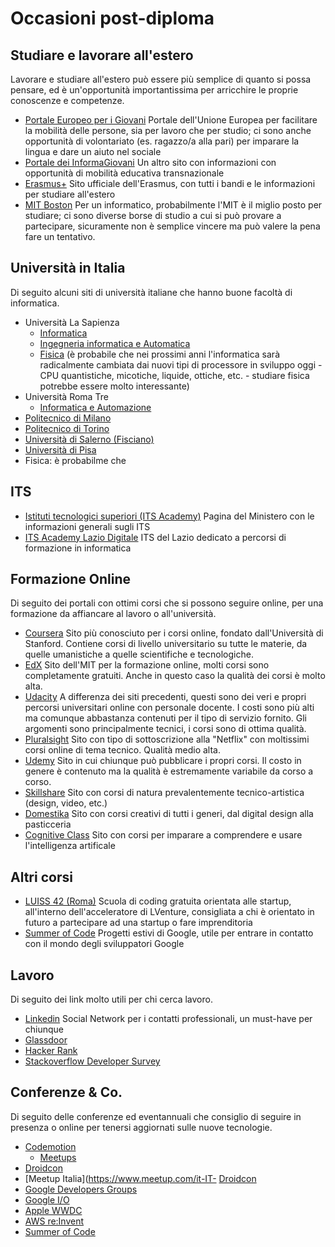# Occasioni post-diploma

## Studiare e lavorare all'estero
Lavorare e studiare all'estero può essere più semplice di quanto si possa pensare, ed è un'opportunità importantissima per arricchire le proprie conoscenze e competenze.
- [Portale Europeo per i Giovani](https://youth.europa.eu/home_it)
Portale dell'Unione Europea per facilitare la mobilità delle persone, sia per lavoro che per studio; ci sono anche opportunità di volontariato (es. ragazzo/a alla pari) per imparare la lingua e dare un aiuto nel sociale
- [Portale dei InformaGiovani](https://www.portaledeigiovani.it/)
Un altro sito con informazioni con opportunità di mobilità educativa transnazionale
- [Erasmus+](https://erasmus-plus.ec.europa.eu/it/opportunities/opportunities-for-individuals/students)
Sito ufficiale dell'Erasmus, con tutti i bandi e le informazioni per studiare all'estero
- [MIT Boston](https://oge.mit.edu/graduate-admissions/) 
Per un informatico, probabilmente l'MIT è il miglio posto per studiare; ci sono diverse borse di studio a cui si può provare a partecipare, sicuramente non è semplice vincere ma può valere la pena fare un tentativo.

## Università in Italia
Di seguito alcuni siti di università italiane che hanno buone facoltà di informatica.
- Università La Sapienza
  - [Informatica](https://corsidilaurea.uniroma1.it/it/corso/2022/29923/home)
  - [Ingegneria informatica e Automatica](https://corsidilaurea.uniroma1.it/it/corso/2022/31810/home) 
  - [Fisica](https://www.phys.uniroma1.it/fisica/) (è probabile che nei prossimi anni l'informatica sarà radicalmente cambiata dai nuovi tipi di processore in sviluppo oggi - CPU quantistiche, micotiche, liquide, ottiche, etc. - studiare fisica potrebbe essere molto interessante) 
- Università Roma Tre
  - [Informatica e Automazione](https://www.inf.uniroma3.it/)
- [Politecnico di Milano](http://www.poliorientami.polimi.it/come-si-accede/ingegneria/infografica/)
- [Politecnico di Torino](http://orienta.polito.it/it/iscrizione)
- [Università di Salerno (Fisciano)](https://web.unisa.it/didattica/immatricolazioni/informazioni)
- [Università di Pisa](https://www.unipi.it/index.php/lauree/corso/10298)
- Fisica: è probabilme che 

## ITS
- [Istituti tecnologici superiori (ITS Academy)](https://www.miur.gov.it/tematica-its)
Pagina del Ministero con le informazioni generali sugli ITS
- [ITS Academy Lazio Digitale](https://www.laziodigital.it/)
ITS del Lazio dedicato a percorsi di formazione in informatica

## Formazione Online
Di seguito dei portali con ottimi corsi che si possono seguire online, per una formazione da affiancare al lavoro o all'università.
- [Coursera](https://www.coursera.org)
Sito più conosciuto per i corsi online, fondato dall'Università di Stanford. Contiene corsi di livello universitario su tutte le materie, da quelle umanistiche a quelle scientifiche e tecnologiche. 
- [EdX](https://www.edx.org/)
Sito dell'MIT per la formazione online, molti corsi sono completamente gratuiti. Anche in questo caso la qualità dei corsi è molto alta.
- [Udacity](https://www.udacity.com/)
A differenza dei siti precedenti, questi sono dei veri e propri percorsi universitari online con personale docente. I costi sono più alti ma comunque abbastanza contenuti per il tipo di servizio fornito. Gli argomenti sono principalmente tecnici, i corsi sono di ottima qualità.
- [Pluralsight](https://www.pluralsight.com/)
Sito con tipo di sottoscrizione alla "Netflix" con moltissimi corsi online di tema tecnico. Qualità medio alta.
- [Udemy](https://www.udemy.com/)
Sito in cui chiunque può pubblicare i propri corsi. Il costo in genere è contenuto ma la qualità è estremamente variabile da corso a corso.
- [Skillshare](https://www.skillshare.com/)
Sito con corsi di natura prevalentemente tecnico-artistica (design, video, etc.)
- [Domestika](https://www.domestika.org/)
Sito con corsi creativi di tutti i generi, dal digital design alla pasticceria
- [Cognitive Class](https://courses.cognitiveclass.ai/)
Sito con corsi per imparare a comprendere e usare l'intelligenza artificale

## Altri corsi
- [LUISS 42 (Roma)](https://42roma.it)
Scuola di coding gratuita orientata alle startup, all'interno dell'acceleratore di LVenture, consigliata a chi è orientato in futuro a partecipare ad una startup o fare imprenditoria
- [Summer of Code](https://summerofcode.withgoogle.com/get-started/)
Progetti estivi di Google, utile per entrare in contatto con il mondo degli sviluppatori Google

## Lavoro
Di seguito dei link molto utili per chi cerca lavoro.
- [Linkedin](https://www.linkedin.com/)
Social Network per i contatti professionali, un must-have per chiunque 
- [Glassdoor](https://www.glassdoor.it/)
- [Hacker Rank](https://www.hackerrank.com/)
- [Stackoverflow Developer Survey](https://insights.stackoverflow.com/survey/2020)

## Conferenze & Co.
Di seguito delle conferenze ed eventannuali che consiglio di seguire in presenza o online per tenersi aggiornati sulle nuove tecnologie.

- [Codemotion](https://www.codemotion.com/)
  - [Meetups](https://events.codemotion.com/meetups/) 
- [Droidcon](https://it.droidcon.com/)
- [Meetup Italia](https://www.meetup.com/it-IT- [Droidcon](https://it.droidcon.com/)
- [Google Developers Groups](https://gdg.community.dev/)
- [Google I/O](https://events.google.com/io/)
- [Apple WWDC](https://developer.apple.com/wwdc21/)
- [AWS re:Invent](https://reinvent.awsevents.com/)
- [Summer of Code](https://summerofcode.withgoogle.com/get-started/)

<!--stackedit_data:
eyJoaXN0b3J5IjpbMTAzMDE3MTAxMiwtNTg4OTY1MzExLDE0NT
k1ODUyNjEsMTY4MzYwNjAwMSwtMTIxNTYwMzY5Miw3MTI3Nzg4
NjIsMzEzMzEyMzk3XX0=
-->